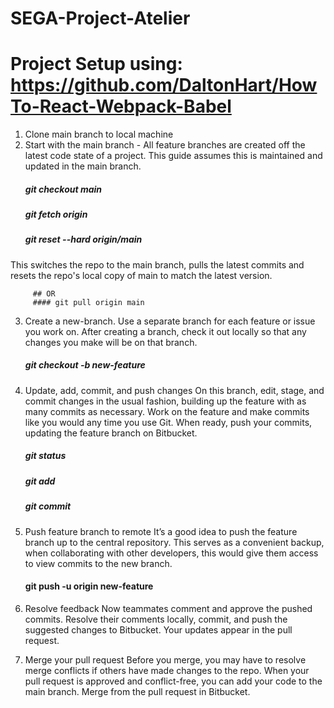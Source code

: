 # SEGA-Project-Atelier
# Project Setup using: https://github.com/DaltonHart/HowTo-React-Webpack-Babel


1. Clone main branch to local machine
2. Start with the main branch - All feature branches are created off the latest code state of a project. This guide assumes this is maintained and updated in the main branch.
    ##### git checkout main
    ##### git fetch origin 
    ##### git reset --hard origin/main
This switches the repo to the main branch, pulls the latest commits and resets the repo's local copy of main to match the latest version.

         ## OR 
         #### git pull origin main
    
3. Create a new-branch. Use a separate branch for each feature or issue you work on. After creating a branch, check it out locally so that any changes you make will be on that branch.
    ##### git checkout -b new-feature
    
4. Update, add, commit, and push changes
On this branch, edit, stage, and commit changes in the usual fashion, building up the feature with as many commits as necessary. Work on the feature and make commits like you would any time you use Git. When ready, push your commits, updating the feature branch on Bitbucket.
    ##### git status
    ##### git add <some-file>
    ##### git commit
    
    
5. Push feature branch to remote
It’s a good idea to push the feature branch up to the central repository. This serves as a convenient backup, when collaborating with other developers, this would give them access to view commits to the new branch.
    #### git push -u origin new-feature
    
6. Resolve feedback
Now teammates comment and approve the pushed commits. Resolve their comments locally, commit, and push the suggested changes to Bitbucket. Your updates appear in the pull request.
    
7. Merge your pull request
Before you merge, you may have to resolve merge conflicts if others have made changes to the repo. When your pull request is approved and conflict-free, you can add your code to the main branch. Merge from the pull request in Bitbucket.




